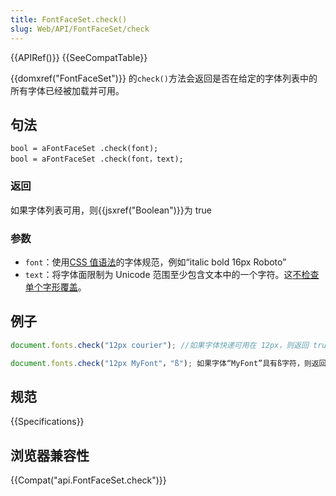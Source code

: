 ```yaml
---
title: FontFaceSet.check()
slug: Web/API/FontFaceSet/check
---
```


{{APIRef()}} {{SeeCompatTable}}

{{domxref("FontFaceSet")}} 的`check()`方法会返回是否在给定的字体列表中的所有字体已经被加载并可用。

## 句法

```
bool = aFontFaceSet .check(font);
bool = aFontFaceSet .check(font，text);
```

### 返回

如果字体列表可用，则{{jsxref("Boolean")}}为 true

### 参数

- `font`：使用[CSS 值语法](/zh-CN/docs/)的字体规范，例如“italic bold 16px Roboto”
- `text`：将字体面限制为 Unicode 范围至少包含文本中的一个字符。这[不检查单个字形覆盖](http://lists.w3.org/Archives/Public/www-style/2015Aug/0330.html)。

## 例子

```js
document.fonts.check("12px courier"); //如果字体快递可用在 12px，则返回 true

document.fonts.check("12px MyFont"，"ß"); 如果字体“MyFont”具有ß字符，则返回 true。
```

## 规范

{{Specifications}}

## 浏览器兼容性

{{Compat("api.FontFaceSet.check")}}
